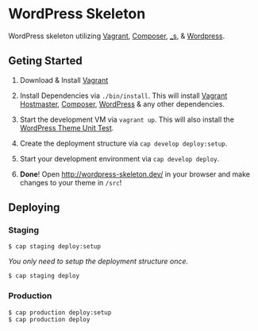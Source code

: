 WordPress Skeleton
==================

WordPress skeleton utilizing [Vagrant][1], [Composer][2], [_s][3], & [Wordpress][5].


Geting Started
--------------

1. Download & Install [Vagrant][1]

2. Install Dependencies via `./bin/install`.  This will install [Vagrant Hostmaster][6], [Composer][2], [WordPress][5] & any other dependencies.

3. Start the development VM via `vagrant up`.  This will also install the [WordPress Theme Unit Test][8].

4. Create the deployment structure via `cap develop deploy:setup`.

5. Start your development environment via `cap develop deploy`.

6. **Done**!  Open <http://wordpress-skeleton.dev/> in your browser and make changes to your theme in `/src`!


Deploying
---------

### Staging

    $ cap staging deploy:setup

_You only need to setup the deployment structure once._

    $ cap staging deploy


### Production

    $ cap production deploy:setup
    $ cap production deploy



[1]: http://vagrantup.com/
[2]: http://getcomposer.org/
[3]: http://underscores.me/
[5]: http://github.com/WordPress/WordPress
[6]: http://github.com/mosaicxm/vagrant-hostmaster
[7]: http://getcomposer.org/doc/00-intro.md#globally
[8]: http://codex.wordpress.org/Theme_Unit_Test
